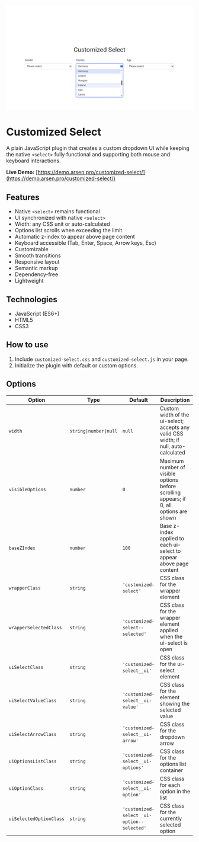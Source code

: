 <kbd>
    <img src="img/customized-select.png" alt="Customized Select">
</kbd>


# Customized Select
A plain JavaScript plugin that creates a custom dropdown UI while keeping the native `<select>`
fully functional and supporting both mouse and keyboard interactions.


**Live Demo:**
[https://demo.arsen.pro/customized-select/](https://demo.arsen.pro/customized-select/)


## Features
* Native `<select>` remains functional
* UI synchronized with native `<select>`
* Width: any CSS unit or auto-calculated
* Options list scrolls when exceeding the limit
* Automatic z-index to appear above page content
* Keyboard accessible (Tab, Enter, Space, Arrow keys, Esc)
* Customizable
* Smooth transitions
* Responsive layout
* Semantic markup
* Dependency-free
* Lightweight


## Technologies
* JavaScript (ES6+)
* HTML5
* CSS3


## How to use
1. Include `customized-select.css` and `customized-select.js` in your page.
2. Initialize the plugin with default or custom options.


## Options
| Option                  | Type                   | Default                                    | Description                                                                             |
|-------------------------|------------------------|--------------------------------------------|-----------------------------------------------------------------------------------------|
| `width`                 | `string\|number\|null` | `null`                                     | Custom width of the ui-select; accepts any valid CSS width; if null, auto-calculated    |
| `visibleOptions`        | `number`               | `0`                                        | Maximum number of visible options before scrolling appears; if 0, all options are shown |
| `baseZIndex`            | `number`               | `100`                                      | Base z-index applied to each ui-select to appear above page content                     |
| `wrapperClass `         | `string`               | `'customized-select'`                      | CSS class for the wrapper element                                                       |
| `wrapperSelectedClass`  | `string`               | `'customized-select--selected'`            | CSS class for the wrapper element applied when the ui-select is open                    |
| `uiSelectClass`         | `string`               | `'customized-select__ui'`                  | CSS class for the ui-select element                                                     |
| `uiSelectValueClass`    | `string`               | `'customized-select__ui-value'`            | CSS class for the element showing the selected value                                    |
| `uiSelectArrowClass`    | `string`               | `'customized-select__ui-arrow'`            | CSS class for the dropdown arrow                                                        |
| `uiOptionsListClass`    | `string`               | `'customized-select__ui-options'`          | CSS class for the options list container                                                |
| `uiOptionClass`         | `string`               | `'customized-select__ui-option'`           | CSS class for each option in the list                                                   |
| `uiSelectedOptionClass` | `string`               | `'customized-select__ui-option--selected'` | CSS class for the currently selected option                                             |